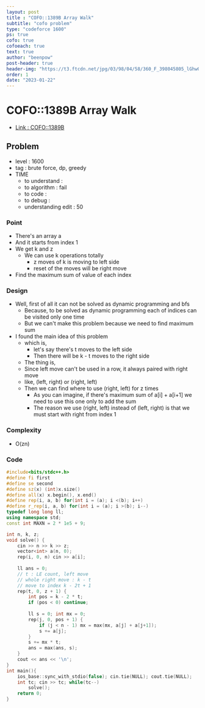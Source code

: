 ```yaml
---
layout: post
title : "COFO::1389B Array Walk"
subtitle: "cofo problem"
type: "codeforce 1600"
ps: true
cofo: true
cofoeach: true
text: true
author: "beenpow"
post-header: true
header-img: "https://t3.ftcdn.net/jpg/03/98/04/58/360_F_398045805_lGhwOWW5YwG78uhDF12wgmsiroKbmo0O.jpg"
order: 1
date: "2023-01-22"
---
```

# COFO::1389B Array Walk
- [Link : COFO::1389B](https://codeforces.com/problemset/problem/1389/B)


## Problem 

- level : 1600
- tag : brute force, dp, greedy
- TIME
  - to understand    : 
  - to algorithm     : fail
  - to code          : 
  - to debug         : 
  - understanding edit : 50

### Point
- There's an array a
- And it starts from index 1
- We get k and z
  - We can use k operations totally
    - z moves of k is moving to left side
    - reset of the moves will be right move
- Find the maximum sum of value of each index

### Design
- Well, first of all it can not be solved as dynamic programming and bfs
  - Because, to be solved as dynamic programming each of indices can be visited only one time
  - But we can't make this problem because we need to find maximum sum
- I found the main idea of this problem
  - which is,
    - let's say there's t moves to the left side
    - Then there will be k - t moves to the right side
  - The thing is,
  - Since left move can't be used in a row, it always paired with right move
  - like, (left, right) or (right, left)
  - Then we can find where to use (right, left) for z times
    - As you can imagine, if there's maximum sum of a[i] + a[i+1] we need to use this one only to add the sum
    - The reason we use (right, left) instead of (left, right) is that we must start with right from index 1

### Complexity
- O(zn)

### Code

```cpp
#include<bits/stdc++.h>
#define fi first
#define se second
#define sz(x) (int)x.size()
#define all(x) x.begin(), x.end()
#define rep(i, a, b) for(int i = (a); i <(b); i++)
#define r_rep(i, a, b) for(int i = (a); i >(b); i--)
typedef long long ll;
using namespace std;
const int MAXN = 2 * 1e5 + 9;

int n, k, z;
void solve() {
    cin >> n >> k >> z;
    vector<int> a(n, 0);
    rep(i, 0, n) cin >> a[i];
    
    ll ans = 0;
    // t : LE count, left move
    // whole right move : k - t
    // move to index k - 2t + 1
    rep(t, 0, z + 1) {
        int pos = k - 2 * t;
        if (pos < 0) continue;
        
        ll s = 0; int mx = 0;
        rep(j, 0, pos + 1) {
            if (j < n - 1) mx = max(mx, a[j] + a[j+1]);
            s += a[j];
        }
        s += mx * t;
        ans = max(ans, s);
    }
    cout << ans << '\n';
}
int main(){
    ios_base::sync_with_stdio(false); cin.tie(NULL); cout.tie(NULL);
    int tc; cin >> tc; while(tc--)
        solve();
    return 0;
}

```
